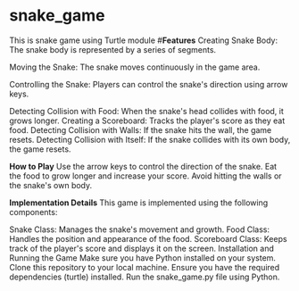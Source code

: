 # snake_game

This is snake game using Turtle module 
#**Features**
Creating Snake Body: The snake body is represented by a series of segments.

Moving the Snake: The snake moves continuously in the game area.

Controlling the Snake: Players can control the snake's direction using arrow keys.

Detecting Collision with Food: When the snake's head collides with food, it grows longer.
Creating a Scoreboard: Tracks the player's score as they eat food.
Detecting Collision with Walls: If the snake hits the wall, the game resets.
Detecting Collision with Itself: If the snake collides with its own body, the game resets.

**How to Play**
Use the arrow keys to control the direction of the snake.
Eat the food to grow longer and increase your score.
Avoid hitting the walls or the snake's own body.


**Implementation Details**
This game is implemented using the following components:

Snake Class: Manages the snake's movement and growth.
Food Class: Handles the position and appearance of the food.
Scoreboard Class: Keeps track of the player's score and displays it on the screen.
Installation and Running the Game
Make sure you have Python installed on your system.
Clone this repository to your local machine.
Ensure you have the required dependencies (turtle) installed.
Run the snake_game.py file using Python.

